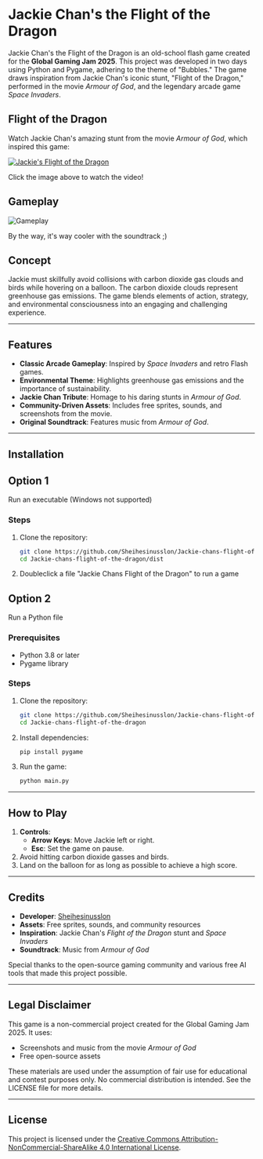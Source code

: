 # Jackie Chan's the Flight of the Dragon

Jackie Chan's the Flight of the Dragon is an old-school flash game created for the **Global Gaming Jam 2025**. This project was developed in two days using Python and Pygame, adhering to the theme of "Bubbles." The game draws inspiration from Jackie Chan's iconic stunt, "Flight of the Dragon," performed in the movie *Armour of God*, and the legendary arcade game *Space Invaders*.

## Flight of the Dragon

Watch Jackie Chan's amazing stunt from the movie *Armour of God*, which inspired this game:

[![Jackie's Flight of the Dragon](https://img.youtube.com/vi/_412cAAKV-Y/maxresdefault.jpg)](https://www.youtube.com/watch?v=_412cAAKV-Y)

Click the image above to watch the video!

## Gameplay  

![Gameplay](assets/gameplay.gif)

By the way, it's way cooler with the soundtrack ;)

## Concept

Jackie must skillfully avoid collisions with carbon dioxide gas clouds and birds while hovering on a balloon. 
The carbon dioxide clouds represent greenhouse gas emissions. The game blends elements of action, strategy, and environmental consciousness into an engaging and challenging experience.

---

## Features

- **Classic Arcade Gameplay**: Inspired by *Space Invaders* and retro Flash games.
- **Environmental Theme**: Highlights greenhouse gas emissions and the importance of sustainability.
- **Jackie Chan Tribute**: Homage to his daring stunts in *Armour of God*.
- **Community-Driven Assets**: Includes free sprites, sounds, and screenshots from the movie.
- **Original Soundtrack**: Features music from *Armour of God*.

---

## Installation

## Option 1

Run an executable (Windows not supported)
### Steps
1. Clone the repository:
   ```bash
   git clone https://github.com/Sheihesinusslon/Jackie-chans-flight-of-the-dragon.git
   cd Jackie-chans-flight-of-the-dragon/dist
   ```
2. Doubleclick a file "Jackie Chans Flight of the Dragon" to run a game

## Option 2

Run a Python file

### Prerequisites
- Python 3.8 or later
- Pygame library

### Steps
1. Clone the repository:
   ```bash
   git clone https://github.com/Sheihesinusslon/Jackie-chans-flight-of-the-dragon.git
   cd Jackie-chans-flight-of-the-dragon
   ```
2. Install dependencies:
   ```bash
   pip install pygame
   ```
3. Run the game:
   ```bash
   python main.py
   ```

---

## How to Play

1. **Controls**:
   - **Arrow Keys**: Move Jackie left or right.
   - **Esc**: Set the game on pause.
2. Avoid hitting carbon dioxide gasses and birds.
3. Land on the balloon for as long as possible to achieve a high score.

---

## Credits

- **Developer**: [Sheihesinusslon](https://github.com/Sheihesinusslon)
- **Assets**: Free sprites, sounds, and community resources
- **Inspiration**: Jackie Chan's *Flight of the Dragon* stunt and *Space Invaders*
- **Soundtrack**: Music from *Armour of God*

Special thanks to the open-source gaming community and various free AI tools that made this project possible.

---

## Legal Disclaimer
This game is a non-commercial project created for the Global Gaming Jam 2025. It uses:
- Screenshots and music from the movie *Armour of God*
- Free open-source assets

These materials are used under the assumption of fair use for educational and contest purposes only. No commercial distribution is intended. See the LICENSE file for more details.

---

## License
This project is licensed under the [Creative Commons Attribution-NonCommercial-ShareAlike 4.0 International License](LICENSE).